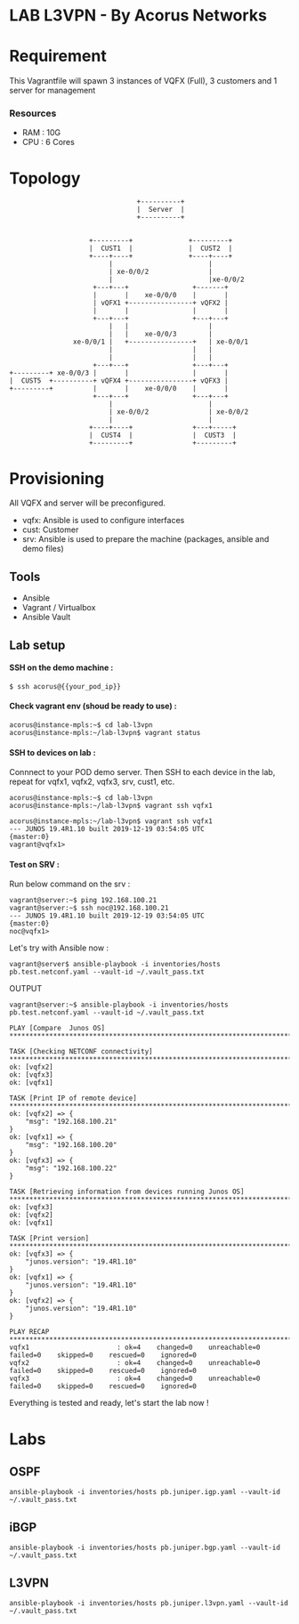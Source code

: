# LAB L3VPN - By Acorus Networks

# Requirement

This Vagrantfile will spawn 3 instances of VQFX (Full), 3 customers and 1 server for management

### Resources
 - RAM : 10G
 - CPU : 6 Cores

# Topology
```
                                +----------+
                                |  Server  |
                                +----------+


                    +---------+              +---------+
                    |  CUST1  |              |  CUST2  |
                    +----+----+              +----+----+
                         |                        |
                         | xe-0/0/2               |
                         |                        |xe-0/0/2
                     +---+---+                +-------+
                     |       |    xe-0/0/0    |       |
                     | vQFX1 +----------------+ vQFX2 |
                     |       |                |       |
                     +---+---+                +---+---+
                         |   |                    |
                         |   |    xe-0/0/3        |
                xe-0/0/1 |   +----------------+   | xe-0/0/1
                         |                    |   |
                         |                    |   |
                     +---+---+                +---+---+
+---------+ xe-0/0/3 |       |                |       |
|  CUST5  +----------+ vQFX4 +----------------+ vQFX3 |
+---------+          |       |    xe-0/0/0    |       |
                     +---+---+                +---+---+
                         |                        |
                         | xe-0/0/2               | xe-0/0/2
                         |                        |
                    +----+----+               +---+-----+
                    |  CUST4  |               |  CUST3  |
                    +---------+               +---------+
```

# Provisioning

All VQFX and server will be preconfigured.


- vqfx: Ansible is used to configure interfaces
- cust: Customer
- srv: Ansible is used to prepare the machine (packages, ansible and demo files)

## Tools

- Ansible 
- Vagrant / Virtualbox
- Ansible Vault

## Lab setup

#### SSH on the demo machine :

```
$ ssh acorus@{{your_pod_ip}}
```

#### Check vagrant env (shoud be ready to use) :

```
acorus@instance-mpls:~$ cd lab-l3vpn
acorus@instance-mpls:~/lab-l3vpn$ vagrant status
```

#### SSH to devices on lab :

Connnect to your POD demo server.
Then SSH to each device in the lab, repeat for vqfx1, vqfx2, vqfx3, srv, cust1, etc.

```
acorus@instance-mpls:~$ cd lab-l3vpn
acorus@instance-mpls:~/lab-l3vpn$ vagrant ssh vqfx1
```

```
acorus@instance-mpls:~/lab-l3vpn$ vagrant ssh vqfx1
--- JUNOS 19.4R1.10 built 2019-12-19 03:54:05 UTC
{master:0}
vagrant@vqfx1>
```

#### Test on SRV :

Run below command on the srv :

```
vagrant@server:~$ ping 192.168.100.21
vagrant@server:~$ ssh noc@192.168.100.21
--- JUNOS 19.4R1.10 built 2019-12-19 03:54:05 UTC
{master:0}
noc@vqfx1>
```

Let's try with Ansible now :

```
vagrant@server$ ansible-playbook -i inventories/hosts pb.test.netconf.yaml --vault-id ~/.vault_pass.txt
```

OUTPUT

```
vagrant@server:~$ ansible-playbook -i inventories/hosts pb.test.netconf.yaml --vault-id ~/.vault_pass.txt

PLAY [Compare  Junos OS] *****************************************************************************************************************************

TASK [Checking NETCONF connectivity] *****************************************************************************************************************
ok: [vqfx2]
ok: [vqfx3]
ok: [vqfx1]

TASK [Print IP of remote device] **************************************************************************************************
ok: [vqfx2] => {
    "msg": "192.168.100.21"
}
ok: [vqfx1] => {
    "msg": "192.168.100.20"
}
ok: [vqfx3] => {
    "msg": "192.168.100.22"
}

TASK [Retrieving information from devices running Junos OS] ***********************************************************************
ok: [vqfx3]
ok: [vqfx2]
ok: [vqfx1]

TASK [Print version] **************************************************************************************************************
ok: [vqfx3] => {
    "junos.version": "19.4R1.10"
}
ok: [vqfx1] => {
    "junos.version": "19.4R1.10"
}
ok: [vqfx2] => {
    "junos.version": "19.4R1.10"
}

PLAY RECAP ************************************************************************************************************************
vqfx1                      : ok=4    changed=0    unreachable=0    failed=0    skipped=0    rescued=0    ignored=0
vqfx2                      : ok=4    changed=0    unreachable=0    failed=0    skipped=0    rescued=0    ignored=0
vqfx3                      : ok=4    changed=0    unreachable=0    failed=0    skipped=0    rescued=0    ignored=0
```
Everything is tested and ready, let's start the lab now !

# Labs


## OSPF

```
ansible-playbook -i inventories/hosts pb.juniper.igp.yaml --vault-id ~/.vault_pass.txt
```

## iBGP
```
ansible-playbook -i inventories/hosts pb.juniper.bgp.yaml --vault-id ~/.vault_pass.txt
```

## L3VPN
```
ansible-playbook -i inventories/hosts pb.juniper.l3vpn.yaml --vault-id ~/.vault_pass.txt
```